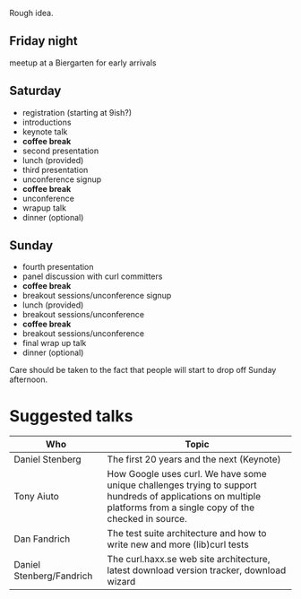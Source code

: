 Rough idea.

## Friday night

meetup at a Biergarten for early arrivals

## Saturday

 - registration (starting at 9ish?)
 - introductions
 - keynote talk
 - **coffee break**
 - second presentation
 - lunch (provided)
 - third presentation
 - unconference signup
 - **coffee break**
 - unconference
 - wrapup talk
 - dinner (optional)

## Sunday

 - fourth presentation
 - panel discussion with curl committers
 - **coffee break**
 - breakout sessions/unconference signup
 - lunch (provided)
 - breakout sessions/unconference
 - **coffee break**
 - breakout sessions/unconference
 - final wrap up talk
 - dinner (optional)

Care should be taken to the fact that people will start to drop off Sunday afternoon.

# Suggested talks

| Who | Topic |
|-----|-------|
| Daniel Stenberg | The first 20 years and the next (Keynote)
| Tony Aiuto | How Google uses curl. We have some unique challenges trying to support hundreds of applications on multiple platforms from a single copy of the checked in source.
| Dan Fandrich | The test suite architecture and how to write new and more (lib)curl tests
| Daniel Stenberg/Fandrich | The curl.haxx.se web site architecture, latest download version tracker, download wizard

